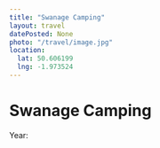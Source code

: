 ```yaml
---
title: "Swanage Camping"
layout: travel
datePosted: None
photo: "/travel/image.jpg"
location:
  lat: 50.606199
  lng: -1.973524
---
```

# Swanage Camping



Year: 
